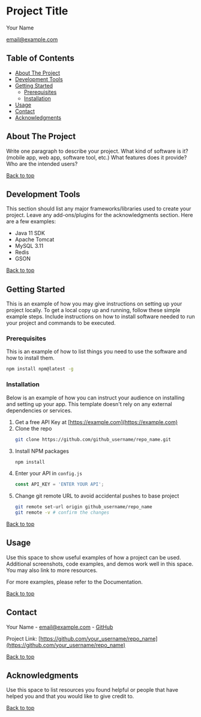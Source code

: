 # Project Title
Your Name

email@example.com

## Table of Contents
- [About The Project](#about-the-project)
- [Development Tools](#development-tools)
- [Getting Started](#getting-started)
    - [Prerequisites](#prerequisites)
    - [Installation](#installation)
- [Usage](#usage)
- [Contact](#contact)
- [Acknowledgments](#acknowledgments)

## About The Project
Write one paragraph to describe your project. What kind of software is it? (mobile app, web app, software tool, etc.) What features does it provide? Who are the intended users?

[Back to top](#table-of-contents)

## Development Tools
This section should list any major frameworks/libraries used to create your project. Leave any add-ons/plugins for the acknowledgments section. Here are a few examples:

- Java 11 SDK
- Apache Tomcat
- MySQL 3.11
- Redis
- GSON

[Back to top](#table-of-contents)

## Getting Started
This is an example of how you may give instructions on setting up your project locally. To get a local copy up and running, follow these simple example steps. Include instructions on how to install software needed to run your project and commands to be executed.

### Prerequisites
This is an example of how to list things you need to use the software and how to install them.

```sh
npm install npm@latest -g
```

### Installation
Below is an example of how you can instruct your audience on installing and setting up your app. This template doesn't rely on any external dependencies or services.

1. Get a free API Key at [https://example.com](https://example.com)
2. Clone the repo
   ```sh
   git clone https://github.com/github_username/repo_name.git
   ```
3. Install NPM packages
   ```sh
   npm install
   ```
4. Enter your API in `config.js`
   ```js
   const API_KEY = 'ENTER YOUR API';
   ```
5. Change git remote URL to avoid accidental pushes to base project
   ```sh
   git remote set-url origin github_username/repo_name
   git remote -v # confirm the changes
   ```

[Back to top](#table-of-contents)

## Usage
Use this space to show useful examples of how a project can be used. Additional screenshots, code examples, and demos work well in this space. You may also link to more resources.

For more examples, please refer to the Documentation.

[Back to top](#table-of-contents)

## Contact
Your Name - email@example.com - [GitHub](https://github.com/your_username)

Project Link: [https://github.com/your_username/repo_name](https://github.com/your_username/repo_name)

[Back to top](#table-of-contents)

## Acknowledgments
Use this space to list resources you found helpful or people that have helped you and that you would like to give credit to.

[Back to top](#table-of-contents)

